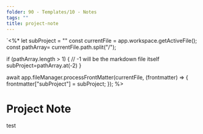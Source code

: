 ```yaml
---
folder: 90 - Templates/10 - Notes
tags: ""
title: project-note
---
```


`<%* 
let subProject = ""
const currentFile = app.workspace.getActiveFile();
const pathArray= currentFile.path.split("/");

if (pathArray.length > 1) {
	// -1 will be the markdown file itself
	subProject=pathArray.at(-2)
}

await app.fileManager.processFrontMatter(currentFile, (frontmatter) => {
	frontmatter["subProject"] = subProject; 
});
%>

# Project Note

test




